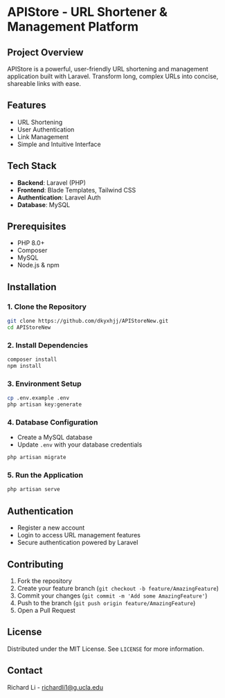 # APIStore - URL Shortener & Management Platform

## Project Overview
APIStore is a powerful, user-friendly URL shortening and management application built with Laravel. Transform long, complex URLs into concise, shareable links with ease.

## Features
- URL Shortening
- User Authentication
- Link Management
- Simple and Intuitive Interface

## Tech Stack
- **Backend**: Laravel (PHP)
- **Frontend**: Blade Templates, Tailwind CSS
- **Authentication**: Laravel Auth
- **Database**: MySQL

## Prerequisites
- PHP 8.0+
- Composer
- MySQL
- Node.js & npm

## Installation

### 1. Clone the Repository
```bash
git clone https://github.com/dkyxhjj/APIStoreNew.git
cd APIStoreNew
```

### 2. Install Dependencies
```bash
composer install
npm install
```

### 3. Environment Setup
```bash
cp .env.example .env
php artisan key:generate
```

### 4. Database Configuration
- Create a MySQL database
- Update `.env` with your database credentials
```bash
php artisan migrate
```

### 5. Run the Application
```bash
php artisan serve
```

## Authentication
- Register a new account
- Login to access URL management features
- Secure authentication powered by Laravel

## Contributing
1. Fork the repository
2. Create your feature branch (`git checkout -b feature/AmazingFeature`)
3. Commit your changes (`git commit -m 'Add some AmazingFeature'`)
4. Push to the branch (`git push origin feature/AmazingFeature`)
5. Open a Pull Request

## License
Distributed under the MIT License. See `LICENSE` for more information.

## Contact
Richard Li - richardli1@g.ucla.edu
